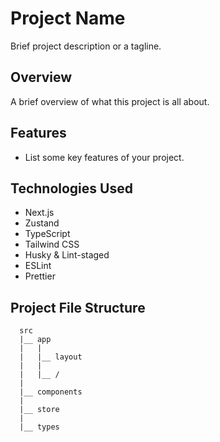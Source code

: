 # Project Name

Brief project description or a tagline.

## Overview

A brief overview of what this project is all about.

## Features

- List some key features of your project.

## Technologies Used

- Next.js
- Zustand
- TypeScript
- Tailwind CSS
- Husky & Lint-staged
- ESLint
- Prettier

## Project File Structure

```
  src
  |__ app
  |   |
  |   |__ layout
  |   |
  |   |__ /
  |
  |__ components
  |
  |__ store
  |
  |__ types
```
